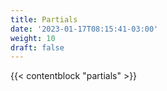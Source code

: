 ```yaml
---
title: Partials
date: '2023-01-17T08:15:41-03:00'
weight: 10
draft: false
---
```


{{< contentblock "partials" >}}
